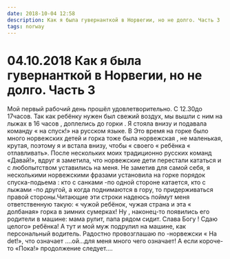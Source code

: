 ```yaml
---
date: 2018-10-04 12:58
description: Как я была гувернанткой в Норвегии, но не долго. Часть 3
tags: norway
---
```

# 04.10.2018 Как я была гувернанткой в Норвегии, но не долго. Часть 3

Мой первый рабочий день прошёл удовлетворительно. С 12.30до 17часов. Так как ребёнку нужен был свежий воздух, мы вышли с ним на лыжах в 16 часов , доплелись до горки . Я стояла внизу и подавала команду « на спуск!»  на русском языке.  В Это время на горке было много норвежских детей и горка тоже была норвежская  , не маленькая, крутая, поэтому я и встала внизу, чтобы « своего « ребёнка « отлавливать».  После нескольких моих традиционно русских команд «Давай!», вдруг я заметила, что норвежские дети перестали кататься и с любопытством уставились на меня.  Не заметив для самой  себя, я несколькими норвежскими фразами установила на горке порядок спуска-подьема : кто с санками -по одной стороне катается, кто с лыжами -по другой, а когда поднимаются в гору, то придерживаться правой стороны.Читающие эти строки надеюсь поймут меня ответственную такую: « чужой ребёнок, чужая страна и эта « долбаная» горка в зимних сумерках!   Ну , наконец-то появились его родители в машине: мама рулит, папа рядом сидит. Слава Богу ! Сдаю целого» ребёнка!  А тут и мой муж подрулил на машине, как персональный водитель. Радостно провозглашаю по -норвежски  « Ha det!», что означает ....ой...для меня много чего означает!  А если короче-то «Пока!»     продолжение следует....
